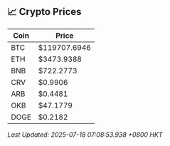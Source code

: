 ## 📈 Crypto Prices

| Coin | Price |
| ---- | ----- |
| BTC | $119707.6946 |
| ETH | $3473.9388 |
| BNB | $722.2773 |
| CRV | $0.9906 |
| ARB | $0.4481 |
| OKB | $47.1779 |
| DOGE | $0.2182 |

_Last Updated: 2025-07-18 07:08:53.938 +0800 HKT_